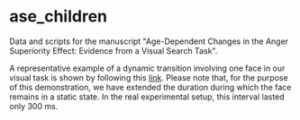 # ase_children

Data and scripts for the manuscript "Age-Dependent Changes in the Anger Superiority Effect: Evidence from a Visual Search Task".

A representative example of a dynamic transition involving one face in our visual task is shown by following this [link]("stimuli/angry4.mp4"). Please note that, for the purpose of this demonstration, we have extended the duration during which the face remains in a static state. In the real experimental setup, this interval lasted only 300 ms.
